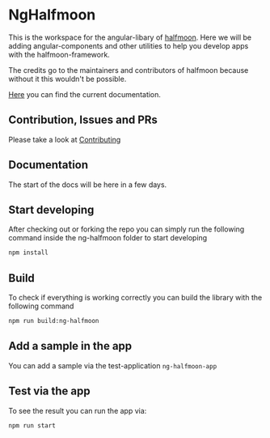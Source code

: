 # NgHalfmoon
This is the workspace for the angular-libary of [halfmoon](https://www.gethalfmoon.com/).
Here we will be adding angular-components and other utilities to help you develop apps with the halfmoon-framework.

The credits go to the maintainers and contributors of halfmoon because without it this wouldn't be possible.

[Here](https://nostalgic-thompson-e79979.netlify.app/) you can find the current documentation.

## Contribution, Issues and PRs
Please take a look at [Contributing](https://github.com/dev-bridge-org/ng-halfmoon/blob/develop/CONTRIBUTING.md)

## Documentation
The start of the docs will be here in a few days.

## Start developing
After checking out or forking the repo you can simply run the following command inside the ng-halfmoon folder to start developing
```bash
npm install
```

## Build
To check if everything is working correctly you can build the library with the following command
```bash
npm run build:ng-halfmoon
```

## Add a sample in the app
You can add a sample via the test-application `ng-halfmoon-app`

## Test via the app
To see the result you can run the app via:
```bash
npm run start
```
